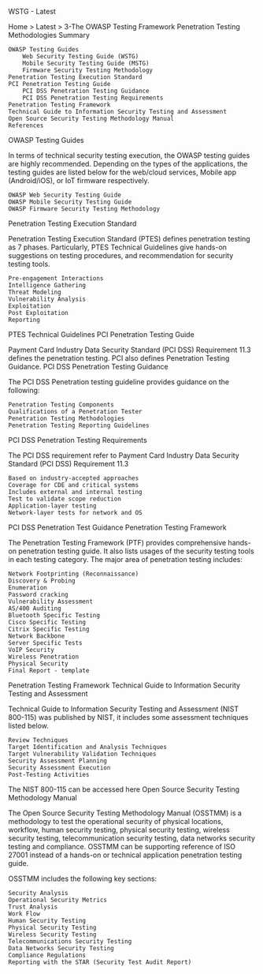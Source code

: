 WSTG - Latest

Home > Latest > 3-The OWASP Testing Framework
Penetration Testing Methodologies
Summary

    OWASP Testing Guides
        Web Security Testing Guide (WSTG)
        Mobile Security Testing Guide (MSTG)
        Firmware Security Testing Methodology
    Penetration Testing Execution Standard
    PCI Penetration Testing Guide
        PCI DSS Penetration Testing Guidance
        PCI DSS Penetration Testing Requirements
    Penetration Testing Framework
    Technical Guide to Information Security Testing and Assessment
    Open Source Security Testing Methodology Manual
    References

OWASP Testing Guides

In terms of technical security testing execution, the OWASP testing guides are highly recommended. Depending on the types of the applications, the testing guides are listed below for the web/cloud services, Mobile app (Android/iOS), or IoT firmware respectively.

    OWASP Web Security Testing Guide
    OWASP Mobile Security Testing Guide
    OWASP Firmware Security Testing Methodology

Penetration Testing Execution Standard

Penetration Testing Execution Standard (PTES) defines penetration testing as 7 phases. Particularly, PTES Technical Guidelines give hands-on suggestions on testing procedures, and recommendation for security testing tools.

    Pre-engagement Interactions
    Intelligence Gathering
    Threat Modeling
    Vulnerability Analysis
    Exploitation
    Post Exploitation
    Reporting

PTES Technical Guidelines
PCI Penetration Testing Guide

Payment Card Industry Data Security Standard (PCI DSS) Requirement 11.3 defines the penetration testing. PCI also defines Penetration Testing Guidance.
PCI DSS Penetration Testing Guidance

The PCI DSS Penetration testing guideline provides guidance on the following:

    Penetration Testing Components
    Qualifications of a Penetration Tester
    Penetration Testing Methodologies
    Penetration Testing Reporting Guidelines

PCI DSS Penetration Testing Requirements

The PCI DSS requirement refer to Payment Card Industry Data Security Standard (PCI DSS) Requirement 11.3

    Based on industry-accepted approaches
    Coverage for CDE and critical systems
    Includes external and internal testing
    Test to validate scope reduction
    Application-layer testing
    Network-layer tests for network and OS

PCI DSS Penetration Test Guidance
Penetration Testing Framework

The Penetration Testing Framework (PTF) provides comprehensive hands-on penetration testing guide. It also lists usages of the security testing tools in each testing category. The major area of penetration testing includes:

    Network Footprinting (Reconnaissance)
    Discovery & Probing
    Enumeration
    Password cracking
    Vulnerability Assessment
    AS/400 Auditing
    Bluetooth Specific Testing
    Cisco Specific Testing
    Citrix Specific Testing
    Network Backbone
    Server Specific Tests
    VoIP Security
    Wireless Penetration
    Physical Security
    Final Report - template

Penetration Testing Framework
Technical Guide to Information Security Testing and Assessment

Technical Guide to Information Security Testing and Assessment (NIST 800-115) was published by NIST, it includes some assessment techniques listed below.

    Review Techniques
    Target Identification and Analysis Techniques
    Target Vulnerability Validation Techniques
    Security Assessment Planning
    Security Assessment Execution
    Post-Testing Activities

The NIST 800-115 can be accessed here
Open Source Security Testing Methodology Manual

The Open Source Security Testing Methodology Manual (OSSTMM) is a methodology to test the operational security of physical locations, workflow, human security testing, physical security testing, wireless security testing, telecommunication security testing, data networks security testing and compliance. OSSTMM can be supporting reference of ISO 27001 instead of a hands-on or technical application penetration testing guide.

OSSTMM includes the following key sections:

    Security Analysis
    Operational Security Metrics
    Trust Analysis
    Work Flow
    Human Security Testing
    Physical Security Testing
    Wireless Security Testing
    Telecommunications Security Testing
    Data Networks Security Testing
    Compliance Regulations
    Reporting with the STAR (Security Test Audit Report)
